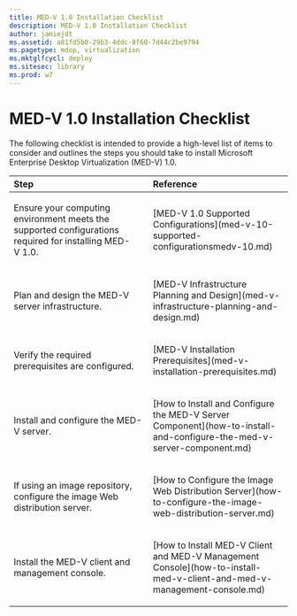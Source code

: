 ```yaml
---
title: MED-V 1.0 Installation Checklist
description: MED-V 1.0 Installation Checklist
author: jamiejdt
ms.assetid: a81fd5b0-29b3-4ddc-8f60-7d44c2be9794
ms.pagetype: mdop, virtualization
ms.mktglfcycl: deploy
ms.sitesec: library
ms.prod: w7
---
```



# MED-V 1.0 Installation Checklist


The following checklist is intended to provide a high-level list of items to consider and outlines the steps you should take to install Microsoft Enterprise Desktop Virtualization (MED-V) 1.0.

<table>
<colgroup>
<col width="50%" />
<col width="50%" />
</colgroup>
<thead>
<tr class="header">
<th align="left">Step</th>
<th align="left">Reference</th>
</tr>
</thead>
<tbody>
<tr class="odd">
<td align="left"><p>Ensure your computing environment meets the supported configurations required for installing MED-V 1.0.</p></td>
<td align="left"><p>[MED-V 1.0 Supported Configurations](med-v-10-supported-configurationsmedv-10.md)</p></td>
</tr>
<tr class="even">
<td align="left"><p>Plan and design the MED-V server infrastructure.</p></td>
<td align="left"><p>[MED-V Infrastructure Planning and Design](med-v-infrastructure-planning-and-design.md)</p></td>
</tr>
<tr class="odd">
<td align="left"><p>Verify the required prerequisites are configured.</p></td>
<td align="left"><p>[MED-V Installation Prerequisites](med-v-installation-prerequisites.md)</p></td>
</tr>
<tr class="even">
<td align="left"><p>Install and configure the MED-V server.</p></td>
<td align="left"><p>[How to Install and Configure the MED-V Server Component](how-to-install-and-configure-the-med-v-server-component.md)</p></td>
</tr>
<tr class="odd">
<td align="left"><p>If using an image repository, configure the image Web distribution server.</p></td>
<td align="left"><p>[How to Configure the Image Web Distribution Server](how-to-configure-the-image-web-distribution-server.md)</p></td>
</tr>
<tr class="even">
<td align="left"><p>Install the MED-V client and management console.</p></td>
<td align="left"><p>[How to Install MED-V Client and MED-V Management Console](how-to-install-med-v-client-and-med-v-management-console.md)</p></td>
</tr>
</tbody>
</table>

 

 

 





